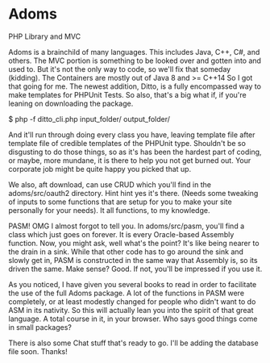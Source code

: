 # Adoms
PHP Library and MVC

Adoms is a brainchild of many languages. This includes Java, C++, C#, and others.
The MVC portion is something to be looked over and gotten into and used to. But it's not the only
way to code, so we'll fix that someday (kidding). The Containers are mostly out of
Java 8 and >= C++14 So I got that going for me. The newest addition, Ditto, is a fully
encompassed way to make templates for PHPUnit Tests. So also, that's a big what if,
if you're leaning on downloading the package.

$ php -f ditto_cli.php input_folder/ output_folder/

And it'll run through doing every class you have, leaving template file after template file
of credible templates of the PHPUnit type. Shouldn't be so disgusting to do those things,
so as it's has been the hardest part of coding, or maybe, more mundane, it is there to help
you not get burned out. Your corporate job might be quite happy you picked that up.

We also, aft download, can use CRUD which you'll find in the adoms/src/oauth2 directory.
Hint hint yes it's there. (Needs some tweaking of inputs to some functions that are
setup for you to make your site personally for your needs). It all functions, to my knowledge.

PASM! OMG I almost forgot to tell you. In adoms/src/pasm, you'll find a class which just goes
on forever. It is every Oracle-based Assembly function. Now, you might ask, well what's the point?
It's like being nearer to the drain in a sink. While that other code has to go around the sink
and slowly get in, PASM is constructed in the same way that Assembly is, so its driven the same.
Make sense? Good. If not, you'll be impressed if you use it.

As you noticed, I have given you several books to read in order to facilitate the use of the full
Adoms package. A lot of the functions in PASM were completely, or at least modestly changed for
people who didn't want to do ASM in its nativity. So this will actually lean you into the spirit
of that great language. A total course in it, in your browser. Who says good things come in small
packages?

There is also some Chat stuff that's ready to go. I'll be adding the database file soon. Thanks!